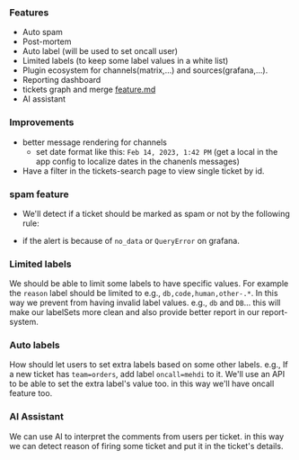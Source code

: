 ### Features
- Auto spam
- Post-mortem
- Auto label (will be used to set oncall user)
- Limited labels (to keep some label values in a white list)
- Plugin ecosystem for channels(matrix,...) and sources(grafana,...).
- Reporting dashboard
- tickets graph and merge [feature.md](tickets_graph_and_merge_feature.md)
- AI assistant

### Improvements
- better message rendering for channels
  - set date format like this: `Feb 14, 2023, 1:42 PM` (get a local in the app config to localize dates in the chanenls messages)
- Have a filter in the tickets-search page to view single ticket by id.

### spam feature

- We'll detect if a ticket should be marked as spam or not by the following rule:

- if the alert is because of `no_data` or `QueryError` on grafana.

### Limited labels
We should be able to limit some labels to have specific values.
For example the `reason` label should be limited to e.g., `db,code,human,other-.*`.
In this way we prevent from having invalid label values. e.g., `db` and `DB`...
this will make our labelSets more clean and also provide better report in our report-system.


### Auto labels
How should let users to set extra labels based on some other labels.
e.g., If a new ticket has `team=orders`, add label `oncall=mehdi` to it.
We'll use an API to be able to set the extra label's value too. in this way we'll have oncall feature too.

### AI Assistant
We can use AI to interpret the comments from users per ticket. in this way we can detect reason of firing some ticket
and put it in the ticket's details.
